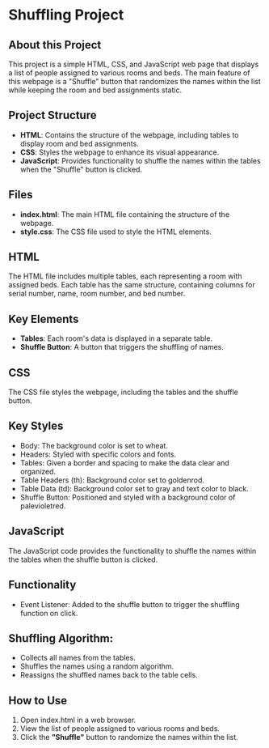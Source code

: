 # Shuffling Project

## About this Project
This project is a simple HTML, CSS, and JavaScript web page that displays a list of people assigned to various rooms and beds. 
The main feature of this webpage is a "Shuffle" button that randomizes the names within the list while keeping the room and bed assignments static.

## Project Structure
- **HTML**: Contains the structure of the webpage, including tables to display room and bed assignments.
- **CSS**: Styles the webpage to enhance its visual appearance.
- **JavaScript**: Provides functionality to shuffle the names within the tables when the "Shuffle" button is clicked.

## Files
- **index.html**: The main HTML file containing the structure of the webpage.
- **style.css**: The CSS file used to style the HTML elements.
  
## HTML
The HTML file includes multiple tables, each representing a room with assigned beds. Each table has the same structure, containing columns for serial number, name, room number, and bed number.

## Key Elements
- **Tables**: Each room's data is displayed in a separate table.
- **Shuffle Button**: A button that triggers the shuffling of names.

## CSS
The CSS file styles the webpage, including the tables and the shuffle button.

## Key Styles
- Body: The background color is set to wheat.
- Headers: Styled with specific colors and fonts.
- Tables: Given a border and spacing to make the data clear and organized.
- Table Headers (th): Background color set to goldenrod.
- Table Data (td): Background color set to gray and text color to black.
- Shuffle Button: Positioned and styled with a background color of palevioletred.

## JavaScript
The JavaScript code provides the functionality to shuffle the names within the tables when the shuffle button is clicked.

## Functionality
- Event Listener: Added to the shuffle button to trigger the shuffling function on click.

## Shuffling Algorithm:
- Collects all names from the tables.
- Shuffles the names using a random algorithm.
- Reassigns the shuffled names back to the table cells.

## How to Use
1. Open index.html in a web browser.
2. View the list of people assigned to various rooms and beds.
3. Click the **"Shuffle"** button to randomize the names within the list.
